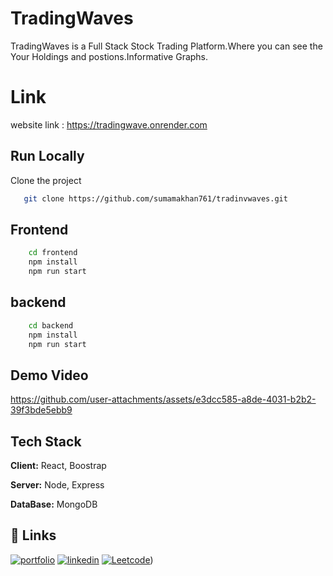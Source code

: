 # TradingWaves

TradingWaves is a Full Stack Stock Trading Platform.Where you can see the Your Holdings and postions.Informative Graphs.

# Link

website link : https://tradingwave.onrender.com

## Run Locally

Clone the project

```bash
   git clone https://github.com/sumamakhan761/tradinvwaves.git 
```

## Frontend
```bash
    cd frontend
    npm install
    npm run start    
```
## backend
```bash
    cd backend
    npm install
    npm run start   
```

## Demo Video

https://github.com/user-attachments/assets/e3dcc585-a8de-4031-b2b2-39f3bde5ebb9



## Tech Stack

**Client:** React, Boostrap 

**Server:** Node, Express

**DataBase:** MongoDB

## 🔗 Links
[![portfolio](https://img.shields.io/badge/my_portfolio-000?style=for-the-badge&logo=ko-fi&logoColor=white)](https://portfoliosumama.vercel.app/)
[![linkedin](https://img.shields.io/badge/linkedin-0A66C2?style=for-the-badge&logo=linkedin&logoColor=white)](https://www.linkedin.com/in/sumama-khan)
[![Leetcode](https://img.shields.io/badge/Leetocode-1DA1F2?style=for-the-badge&logo=Leetcode&logoColor=yellow)](https://leetcode.com/u/sumamakhan))



